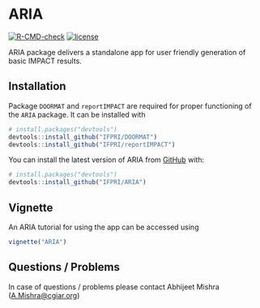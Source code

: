 
<!-- README.md is generated from README.Rmd. Please edit that file -->

# ARIA

<!-- badges: start -->

[![R-CMD-check](https://github.com/IFPRI/ARIA/actions/workflows/R-CMD-check.yaml/badge.svg)](https://github.com/IFPRI/ARIA/actions/workflows/R-CMD-check.yaml)
[![license](https://img.shields.io/badge/Licence-GPL%20(%3E%3D%203)-red)](https://github.com/IFPRI/reportIMPACT/blob/master/LICENSE.md)
<!-- badges: end -->

ARIA package delivers a standalone app for user friendly generation of
basic IMPACT results.

## Installation

Package `DOORMAT` and `reportIMPACT` are required for proper functioning
of the `ARIA` package. It can be installed with

``` r
# install.packages("devtools")
devtools::install_github("IFPRI/DOORMAT")
devtools::install_github("IFPRI/reportIMPACT")
```

You can install the latest version of ARIA from
[GitHub](https://github.com/) with:

``` r
# install.packages("devtools")
devtools::install_github("IFPRI/ARIA")
```

## Vignette

An ARIA tutorial for using the app can be accessed using

``` r
vignette("ARIA")
```

## Questions / Problems

In case of questions / problems please contact Abhijeet Mishra
(<A.Mishra@cgiar.org>)
